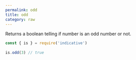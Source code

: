 ```yaml
---
permalink: odd
title: odd
category: raw
---
```


Returns a boolean telling if number is an odd number or not.
 
```js
const { is } = require('indicative')
 
is.odd(3) // true
```